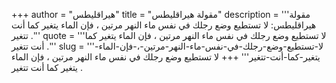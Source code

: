 +++
author = "هيراقليطس"
title = "مقولة هيراقليطس"
description = '''مقولة هيراقليطس: لا تستطيع وضع رجلك في نفس ماء النهر مرتين ، فإن الماء يتغير كما أنت تتغير .'''
quote = '''لا تستطيع وضع رجلك في نفس ماء النهر مرتين ، فإن الماء يتغير كما أنت تتغير .'''
slug = '''لا-تستطيع-وضع-رجلك-في-نفس-ماء-النهر-مرتين-،-فإن-الماء-يتغير-كما-أنت-تتغير'''
+++
لا تستطيع وضع رجلك في نفس ماء النهر مرتين ، فإن الماء يتغير كما أنت تتغير .
